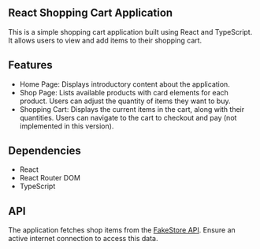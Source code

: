 ## React Shopping Cart Application

This is a simple shopping cart application built using React and TypeScript. It allows users to view and add items to their shopping cart.

## Features

- Home Page: Displays introductory content about the application. <br>
- Shop Page: Lists available products with card elements for each product. Users can adjust the quantity of items they want to buy. <br>
- Shopping Cart: Displays the current items in the cart, along with their quantities. Users can navigate to the cart to checkout and pay (not implemented in this version). <br>

## Dependencies

- React <br>
- React Router DOM <br>
- TypeScript <br>

## API

The application fetches shop items from the [FakeStore API](https://fakestoreapi.com/). Ensure an active internet connection to access this data.
